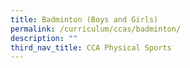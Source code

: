 ```yaml
---
title: Badminton (Boys and Girls)
permalink: /curriculum/ccas/badminton/
description: ""
third_nav_title: CCA Physical Sports
---
```

